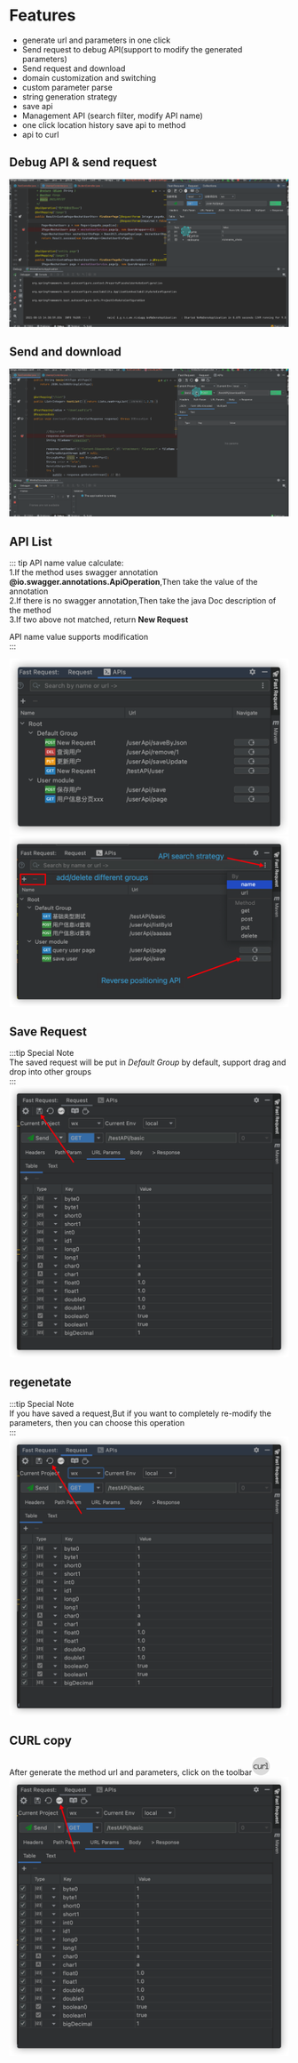 # Features

* generate url and parameters in one click
* Send request to debug API(support to modify the generated parameters)
* Send request and download
* domain customization and switching
* custom parameter parse
* string generation strategy
* save api
* Management API (search filter, modify API name)
* one click location history save api to method
* api to curl


## Debug API & send request
![example](../../.vuepress/public/img/example_en.gif)

## Send and download
![example_download](../../.vuepress/public/img/downloadFile.gif)

## API List

::: tip API name value calculate:  
1.If the method uses swagger annotation **@io.swagger.annotations.ApiOperation**,Then take the value of the annotation  
2.If there is no swagger annotation,Then take the java Doc description of the method  
3.If two above not matched, return **New Request**  

API name value supports modification  
:::

![example_download](../../.vuepress/public/img/apis_hd.png)
![example_download](../../.vuepress/public/img/apiManager_en.png)


## Save Request
:::tip Special Note  
The saved request will be put in *Default Group* by default, support drag and drop into other groups  
:::
![example_download](../../.vuepress/public/img/saveRequest_en.png)

## regenetate
:::tip Special Note  
If you have saved a request,But if you want to completely re-modify the parameters, then you can choose this operation  
:::
![example_download](../../.vuepress/public/img/regenerate_en.png)

## CURL copy
After generate the method url and parameters, click on the toolbar![curl](../../.vuepress/public/img/icon/curl_dark.svg)
![example_download](../../.vuepress/public/img/curl_en.png)